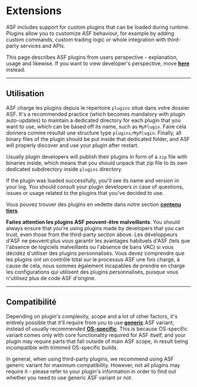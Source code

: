 # Extensions

ASF includes support for custom plugins that can be loaded during runtime. Plugins allow you to customize ASF behaviour, for example by adding custom commands, custom trading logic or whole integration with third-party services and APIs.

This page describes ASF plugins from users perspective - explanation, usage and likewise. If you want to view developer's perspective, move **[here](https://github.com/JustArchiNET/ArchiSteamFarm/wiki/Plugins-development)** instead.

---

## Utilisation

ASF charge les plugins depuis le répertoire `plugins` situé dans votre dossier ASF. It's a recommended practice (which becomes mandatory with plugin auto-updates) to maintain a dedicated directory for each plugin that you want to use, which can be based off its name, such as `MyPlugin`. Faire cela donnera comme résultat une structure type `plugins/MyPlugin`. Finally, all binary files of the plugin should be put inside that dedicated folder, and ASF will properly discover and use your plugin after restart.

Usually plugin developers will publish their plugins in form of a `zip` file with binaries inside, which means that you should unpack that zip file to its own dedicated subdirectory inside `plugins` directory.

If the plugin was loaded successfully, you'll see its name and version in your log. You should consult your plugin developers in case of questions, issues or usage related to the plugins that you've decided to use.

Vous pouvez trouver des plugins en vedette dans notre section **[contenu tiers](https://github.com/JustArchiNET/ArchiSteamFarm/wiki/Third-party#asf-plugins)**.

**Faites attention les plugins ASF peuvent-être malveillants**. You should always ensure that you're using plugins made by developers that you can trust, even those from the third-party section above. Les développeurs d'ASF ne peuvent plus vous garantir les avantages habituels d'ASF (tels que l'absence de logiciels malveillants ou l'absence de bans VAC) si vous décidez d'utiliser des plugins personnalisés. Vous devez comprendre que les plugins ont un contrôle total sur le processus ASF une fois chargé, à cause de cela, nous sommes également incapables de prendre en charge les configurations qui utilisent des plugins personnalisés, puisque vous n'utilisez plus de code ASF d'origine.

---

## Compatibilité

Depending on plugin's complexity, scope and a lot of other factors, it's entirely possible that it'll require from you to use **[generic](https://github.com/JustArchiNET/ArchiSteamFarm/wiki/Setting-up#generic-setup)** ASF variant, instead of usually recommended **[OS-specific](https://github.com/JustArchiNET/ArchiSteamFarm/wiki/Setting-up#os-specific-setup)**. This is because OS-specific variant comes only with core functionality required for ASF itself, and your plugin may require parts that fall outside of main ASF scope, in result being incompatible with trimmed OS-specific builds.

In general, when using third-party plugins, we recommend using ASF generic variant for maximum compatibility. However, not all plugins may require it - please refer to your plugin's information in order to find out whether you need to use generic ASF variant or not.